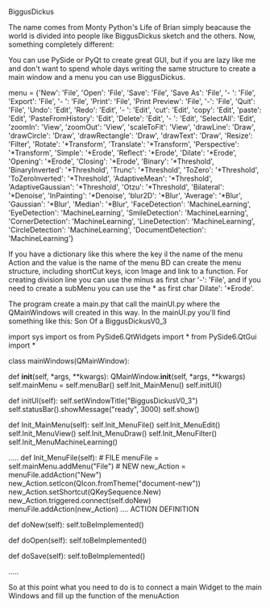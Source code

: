 BiggusDickus

The name comes from Monty Python's Life of Brian simply beacause the world is divided into people like BiggusDickus sketch and the others. Now, something completely different:

You can use PySide or PyQt to create great GUI, but if you are lazy like me and don't want to spend whole days writing the same structure to create a main window and a menu you can use BiggusDickus.

 menu = {'New': 'File', 'Open': 'File', 'Save': 'File', 'Save As': 'File', '-  ': 'File', 'Export': 'File',
        '- ': 'File', 'Print': 'File', 'Print Preview': 'File', '-': 'File', 'Quit': 'File', 'Undo': 'Edit',
        'Redo': 'Edit', '-    ': 'Edit', 'cut': 'Edit', 'copy': 'Edit', 'paste': 'Edit', 'PasteFromHistory': 'Edit',
        'Delete': 'Edit', '-   ': 'Edit', 'SelectAll': 'Edit', 'zoomIn': 'View', 'zoomOut': 'View',
        'scaleToFit': 'View', 'drawLine': 'Draw', 'drawCircle': 'Draw', 'drawRectangle': 'Draw', 'drawText': 'Draw',
        'Resize': 'Filter', 'Rotate': '*Transform', 'Translate': '*Transform', 'Perspective': '*Transform',
        'Simple': '*Erode', 'Reflect': '*Erode', 'Dilate': '*Erode', 'Opening': '*Erode', 'Closing': '*Erode',
        'Binary': '*Threshold', 'BinaryInverted': '*Threshold', 'Trunc': '*Threshold', 'ToZero': '*Threshold',
        'ToZeroInverted': '*Threshold', 'AdaptiveMean': '*Threshold', 'AdaptiveGaussian': '*Threshold',
        'Otzu': '*Threshold', 'Bilateral': '*Denoise', 'InPainting': '*Denoise', 'blur2D': '*Blur', 'Average': '*Blur',
        'Gaussian': '*Blur', 'Median': '*Blur', 'FaceDetection': 'MachineLearning', 'EyeDetection': 'MachineLearning',
        'SmileDetection': 'MachineLearning', 'CornerDetection': 'MachineLearning', 'LineDetection': 'MachineLearning',
        'CircleDetection': 'MachineLearning', 'DocumentDetection': 'MachineLearning'}

If you have a dictionary like this where the key il the name of the menu Action and the value is the name of the menu BD can create the menu structure, including shortCut keys, icon Image and link to a function. For creating division line you can use the minus as first char '-': 'File', and if you need to create a subMenu you can use the * as first char Dilate': '*Erode'.

The program create a main.py that call the mainUI.py where the QMainWindows will created in this way. In the mainUI.py you'll find something like this:
Son Of a BiggusDickusV0_3

import sys import os from PySide6.QtWidgets import * from PySide6.QtGui import *

class mainWindows(QMainWindow):

def __init__(self, *args, **kwargs):
    QMainWindow.__init__(self, *args, **kwargs)
    self.mainMenu = self.menuBar()
    self.Init_MainMenu()
    self.initUI()

def initUI(self):
    self.setWindowTitle("BiggusDickusV0_3")
    self.statusBar().showMessage("ready", 3000)
    self.show()

def Init_MainMenu(self):
    self.Init_MenuFile()
    self.Init_MenuEdit()
    self.Init_MenuView()
    self.Init_MenuDraw()
    self.Init_MenuFilter()
    self.Init_MenuMachineLearning()

..... def Init_MenuFile(self): # FILE menuFile = self.mainMenu.addMenu("File") # NEW new_Action = menuFile.addAction("New") new_Action.setIcon(QIcon.fromTheme("document-new")) new_Action.setShortcut(QKeySequence.New) new_Action.triggered.connect(self.doNew) menuFile.addAction(new_Action) ....
ACTION DEFINITION

def doNew(self):
    self.toBeImplemented()

def doOpen(self):
    self.toBeImplemented()

def doSave(self):
    self.toBeImplemented()

.....

So at this point what you need to do is to connect a main Widget to the main Windows and fill up the function of the menuAction
